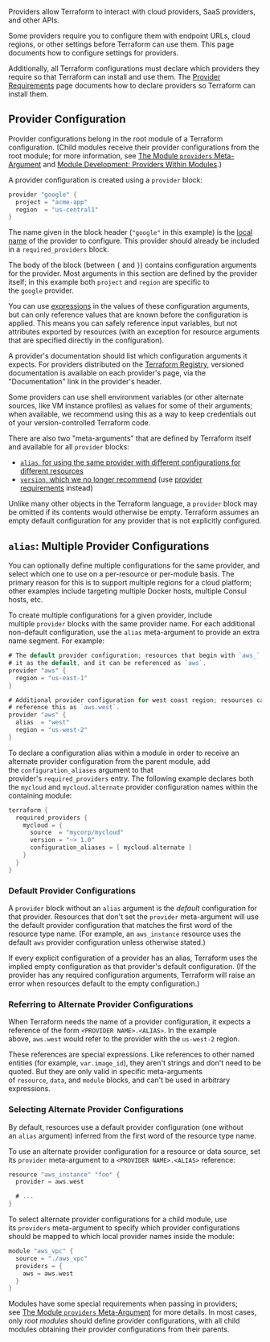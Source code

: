 Providers allow Terraform to interact with cloud providers, SaaS providers, and other APIs.

Some providers require you to configure them with endpoint URLs, cloud regions, or other settings before Terraform can use them. This page documents how to configure settings for providers.

Additionally, all Terraform configurations must declare which providers they require so that Terraform can install and use them. The [Provider Requirements](https://developer.hashicorp.com/terraform/language/v1.1.x/providers/requirements) page documents how to declare providers so Terraform can install them.

## Provider Configuration

Provider configurations belong in the root module of a Terraform configuration. (Child modules receive their provider configurations from the root module; for more information, see [The Module `providers` Meta-Argument](https://developer.hashicorp.com/terraform/language/v1.1.x/meta-arguments/module-providers) and [Module Development: Providers Within Modules](https://developer.hashicorp.com/terraform/language/v1.1.x/modules/develop/providers).)

A provider configuration is created using a `provider` block:

```go
provider "google" {
  project = "acme-app"
  region  = "us-central1"
}
```

The name given in the block header (`"google"` in this example) is the [local name](https://developer.hashicorp.com/terraform/language/v1.1.x/providers/requirements#local-names) of the provider to configure. This provider should already be included in a `required_providers` block.

The body of the block (between `{` and `}`) contains configuration arguments for the provider. Most arguments in this section are defined by the provider itself; in this example both `project` and `region` are specific to the `google` provider.

You can use [expressions](https://developer.hashicorp.com/terraform/language/v1.1.x/expressions) in the values of these configuration arguments, but can only reference values that are known before the configuration is applied. This means you can safely reference input variables, but not attributes exported by resources (with an exception for resource arguments that are specified directly in the configuration).

A provider's documentation should list which configuration arguments it expects. For providers distributed on the [Terraform Registry](https://registry.terraform.io/), versioned documentation is available on each provider's page, via the "Documentation" link in the provider's header.

Some providers can use shell environment variables (or other alternate sources, like VM instance profiles) as values for some of their arguments; when available, we recommend using this as a way to keep credentials out of your version-controlled Terraform code.

There are also two "meta-arguments" that are defined by Terraform itself and available for all `provider` blocks:

- [`alias`, for using the same provider with different configurations for different resources](https://developer.hashicorp.com/terraform/language/v1.1.x/providers/configuration#alias-multiple-provider-configurations)
- [`version`, which we no longer recommend](https://developer.hashicorp.com/terraform/language/v1.1.x/providers/configuration#provider-versions) (use [provider requirements](https://developer.hashicorp.com/terraform/language/v1.1.x/providers/requirements) instead)

Unlike many other objects in the Terraform language, a `provider` block may be omitted if its contents would otherwise be empty. Terraform assumes an empty default configuration for any provider that is not explicitly configured.

## `alias`: Multiple Provider Configurations

You can optionally define multiple configurations for the same provider, and select which one to use on a per-resource or per-module basis. The primary reason for this is to support multiple regions for a cloud platform; other examples include targeting multiple Docker hosts, multiple Consul hosts, etc.

To create multiple configurations for a given provider, include multiple `provider` blocks with the same provider name. For each additional non-default configuration, use the `alias` meta-argument to provide an extra name segment. For example:

```GO
# The default provider configuration; resources that begin with `aws_` will use
# it as the default, and it can be referenced as `aws`.
provider "aws" {
  region = "us-east-1"
}

# Additional provider configuration for west coast region; resources can
# reference this as `aws.west`.
provider "aws" {
  alias  = "west"
  region = "us-west-2"
}
```

To declare a configuration alias within a module in order to receive an alternate provider configuration from the parent module, add the `configuration_aliases` argument to that provider's `required_providers` entry. The following example declares both the `mycloud` and `mycloud.alternate` provider configuration names within the containing module:

```GO
terraform {
  required_providers {
    mycloud = {
      source  = "mycorp/mycloud"
      version = "~> 1.0"
      configuration_aliases = [ mycloud.alternate ]
    }
  }
}
```

### Default Provider Configurations

A `provider` block without an `alias` argument is the _default_ configuration for that provider. Resources that don't set the `provider` meta-argument will use the default provider configuration that matches the first word of the resource type name. (For example, an `aws_instance` resource uses the default `aws` provider configuration unless otherwise stated.)

If every explicit configuration of a provider has an alias, Terraform uses the implied empty configuration as that provider's default configuration. (If the provider has any required configuration arguments, Terraform will raise an error when resources default to the empty configuration.)

### Referring to Alternate Provider Configurations

When Terraform needs the name of a provider configuration, it expects a reference of the form `<PROVIDER NAME>.<ALIAS>`. In the example above, `aws.west` would refer to the provider with the `us-west-2` region.

These references are special expressions. Like references to other named entities (for example, `var.image_id`), they aren't strings and don't need to be quoted. But they are only valid in specific meta-arguments of `resource`, `data`, and `module` blocks, and can't be used in arbitrary expressions.

### Selecting Alternate Provider Configurations

By default, resources use a default provider configuration (one without an `alias` argument) inferred from the first word of the resource type name.

To use an alternate provider configuration for a resource or data source, set its `provider` meta-argument to a `<PROVIDER NAME>.<ALIAS>` reference:

```GO
resource "aws_instance" "foo" {
  provider = aws.west

  # ...
}
```

To select alternate provider configurations for a child module, use its `providers` meta-argument to specify which provider configurations should be mapped to which local provider names inside the module:

```GO
module "aws_vpc" {
  source = "./aws_vpc"
  providers = {
    aws = aws.west
  }
}
```

Modules have some special requirements when passing in providers; see [The Module `providers` Meta-Argument](https://developer.hashicorp.com/terraform/language/v1.1.x/meta-arguments/module-providers) for more details. In most cases, only _root modules_ should define provider configurations, with all child modules obtaining their provider configurations from their parents.

